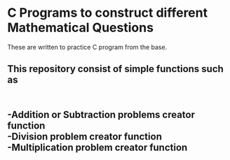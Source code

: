 <h1> C Programs to construct different Mathematical Questions</h1>
These are written to practice C program from the base.
<h2>This repository consist of simple functions such as<h2>
  <br/>
-Addition or Subtraction problems creator function<br/>
-Division problem creator function<br/>
-Multiplication problem creator function
